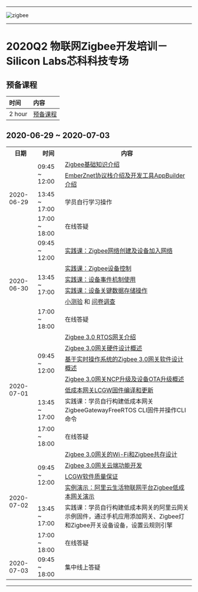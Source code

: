 ********
![zigbee](files/zigbee.png)
********


# 2020Q2 物联网Zigbee开发培训－Silicon Labs芯科科技专场
## 预备课程
| 时间 | 内容 |  
|:---- |:----|    
| 2 hour | [预备课程](Zigbee-Preparatory-Course) |


## 2020-06-29 ~ 2020-07-03
<table>
    <tr>
        <th>日期</th>
        <th>时间</th>
        <th>内容</th>
    </tr>
    <tr>
        <td rowspan="4">2020-06-29</td>
        <td rowspan="2">09:45 ~ 12:00</td>
        <td><a href="Introduction-of-Zigbee-Basic">Zigbee基础知识介绍</a></td>
    </tr>
    <tr>
        <td><a href="Introduction-of-EmberZnet-and-AppBuilder">EmberZnet协议栈介绍及开发工具AppBuilder介绍</a></td>
    </tr>
    <tr>
        <td>13:45 ~ 17:00</td>
        <td>学员自行学习操作</td>
    </tr>
    <tr>
        <td>17:00 ~ 18:00</td>
        <td>在线答疑</td>
    </tr>
    <tr>
        <td rowspan="6">2020-06-30</td>
        <td>09:45 ~ 12:00</td>
        <td><a href="Zigbee-Hands-on-Forming-and-Joining">实践课：Zigbee网络创建及设备加入网络</a></td>
    </tr>
    <tr>
        <td rowspan="4">13:45 ~ 17:00</td>
        <td><a href="Zigbee-Hands-on-Sending-OnOff-Commands">实践课：Zigbee设备控制</a></td>
    </tr>
    <tr>
        <td><a href="Zigbee-Hands-on-Using-Event">实践课：设备事件机制使用</a></td>
    </tr>
    <tr>
        <td><a href="Zigbee-Hands-on-Non-volatile-Data-Storage">实践课：设备关键数据存储操作</a></td>
    </tr>
    <tr>
        <td><a href="https://forms.office.com/Pages/ResponsePage.aspx?id=ItjbVDFSIEuUTW9KvNVB-_gYgvSbceFAppvKGwjVr_1UQVdQVVFYTlYwMjhZRlMzVDdUMlA0NUFSNy4u">小测验</a> 和 <a href="https://forms.office.com/Pages/ResponsePage.aspx?id=ItjbVDFSIEuUTW9KvNVB-_gYgvSbceFAppvKGwjVr_1UMDNWUkNYM1UyWkRBRUY5VVFIOTFTTEVZNi4u">问卷调查</a></td>
    </tr>
    <tr>
        <td>17:00 ~ 18:00</td>
        <td>在线答疑</td>
    </tr>
    <tr>
        <td rowspan="8">2020-07-01</td>
        <td rowspan="6">09:45 ~ 12:00</td>
    </tr>
    <tr>
        <td><a href="files/ZB-2020Q2-ZMGC-Training/LCGW_lab_sessions-cn.docx">Zigbee 3.0 RTOS网关介绍  </a></td>
    </tr>
    <tr>
        <td><a href="">Zigbee 3.0网关硬件设计概述 </a></td>
    </tr>  
    <tr>
        <td><a href="">基于实时操作系统的Zigbee 3.0网关软件设计概述</a></td>
    </tr>  
    <tr>
        <td><a href="">Zigbee 3.0网关NCP升级及设备OTA升级概述</a></td>
    </tr>
    <tr>
        <td><a href="">低成本网关LCGW固件编译和更新</a></td>
    </tr>
    <tr>
        <td>13:45 ~ 17:00</td>
        <td>实践课：学员自行构建低成本网关ZigbeeGatewayFreeRTOS CLI固件并操作CLI命令</td>
    </tr>    
    <tr>
        <td>17:00 ~ 18:00</td>
        <td>在线答疑</td>
    </tr>
    <tr>
        <td rowspan="6">2020-07-02</td>
        <td rowspan="4">09:45 ~ 12:00</td>
        <td><a href="">Zigbee 3.0网关的Wi-Fi和Zigbee共存设计</a></td>
    </tr>
    <tr>
        <td><a href="">Zigbee 3.0网关云端功能开发</a></td>
    </tr>
    <tr>
        <td><a href="">LCGW软件质量保证</a></td>
    </tr>  
    <tr>
        <td><a href="">实例演示：阿里云生活物联网平台Zigbee低成本网关演示</a></td>
    </tr>  
    <tr>
        <td>13:45 ~ 17:00</td>
        <td>实践课：学员自行构建低成本网关的阿里云网关示例固件，通过手机应用添加网关、Zigbee灯和Zigbee开关设备设备，设置云规则引擎</td>
    </tr>    
    <tr>
        <td>17:00 ~ 18:00</td>
        <td>在线答疑</td>
    </tr>
    <tr>
        <td>2020-07-03</td>
        <td>09:45 ~ 18:00</td>
        <td>集中线上答疑</td>
    </tr>                                 
</table>

*************

[Zigbee-Hands-on-Gateway-OTA]:files/ZB-2020Q2-ZMGC-Training/Gateway-Basic-and-OTA.pdf

